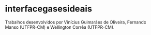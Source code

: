 # interfacegasesideais
Trabalhos desenvolvidos por Vinícius Guimarães de Oliveira, Fernando Manso (UTFPR-CM) e Wellington Corrêa (UTFPR-CM).
